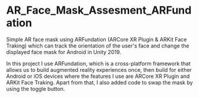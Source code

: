 # AR_Face_Mask_Assesment_ARFundation
Simple AR face mask using ARFundation (ARCore XR Plugin & ARKit Face Traking) which can track the orientation of the user's face and change the displayed face mask for Android in Unity 2019.

In this project I use ARFundation, which is a cross-platform framework that allows us to build augmented reality experiences once, then build for either Android or iOS devices where the features I use are ARCore XR Plugin and ARKit Face Traking.
Apart from that, I also added code to swap the mask by using the toggle button.

